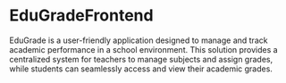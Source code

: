 # EduGradeFrontend
EduGrade is a user-friendly application designed to manage and track academic performance in a school environment. This solution provides a centralized system for teachers to manage subjects and assign grades, while students can seamlessly access and view their academic grades.
